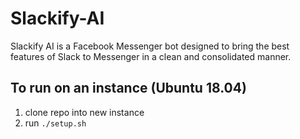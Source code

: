 # Slackify-AI

Slackify AI is a Facebook Messenger bot designed to bring the best features of Slack to Messenger in a clean and consolidated manner.

## To run on an instance (Ubuntu 18.04)
1. clone repo into new instance
2. run `./setup.sh`
